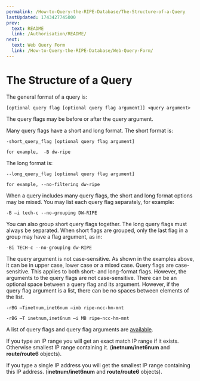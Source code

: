 ```yaml
---
permalink: /How-to-Query-the-RIPE-Database/The-Structure-of-a-Query
lastUpdated: 1743427745000
prev:
  text: README
  link: /Authorisation/README/
next:
  text: Web Query Form
  link: /How-to-Query-the-RIPE-Database/Web-Query-Form/
---
```


# The Structure of a Query

The general format of a query is:

    [optional query flag [optional query flag argument]] <query argument> 
The query flags may be before or after the query argument.

Many query flags have a short and long format. The short format is:

    -short_query_flag [optional query flag argument]

    for example,  -B dw-ripe
The long format is:

    --long_query_flag [optional query flag argument]

    for example, --no-filtering dw-ripe
When a query includes many query flags, the short and long format options may be mixed. You may list each query flag separately, for example:

    -B –i tech-c --no-grouping DW-RIPE
You can also group short query flags together. The long query flags must always be separated. When short flags are grouped, only the last flag in a group may have a flag argument, as in:

    -Bi TECH-c --no-grouping dw-RIPE
The query argument is not case-sensitive. As shown in the examples above, it can be in upper case, lower case or a mixed case. Query flags are case-sensitive. This applies to both short- and long-format flags. However, the arguments to the query flags are not case-sensitive. There can be an optional space between a query flag and its argument. However, if the query flag argument is a list, there can be no spaces between elements of the list.

    -rBG –Tinetnum,inet6num –imb ripe-ncc-hm-mnt

    -rBG –T inetnum,inet6num –i MB ripe-ncc-hm-mnt
A list of query flags and query flag arguments are [available](../Tables-of-Query-Types-Supported-by-the-RIPE-Database/#tables-of-query-types-supported-by-the-ripe-database).

If you type an IP range you will get an exact match IP range if it exists. Otherwise smallest IP range containing it. (**inetnum/inet6num** and **route/route6** objects).

If you type a single IP address you will get the smallest IP range containing this IP address. (**inetnum/inet6num** and **route/route6** objects).
